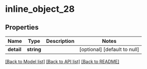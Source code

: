 # inline_object_28

## Properties
Name | Type | Description | Notes
------------ | ------------- | ------------- | -------------
**detail** | **string** |  | [optional] [default to null]

[[Back to Model list]](../README.md#documentation-for-models) [[Back to API list]](../README.md#documentation-for-api-endpoints) [[Back to README]](../README.md)


